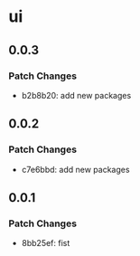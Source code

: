 # ui

## 0.0.3

### Patch Changes

- b2b8b20: add new packages

## 0.0.2

### Patch Changes

- c7e6bbd: add new packages

## 0.0.1

### Patch Changes

- 8bb25ef: fist
